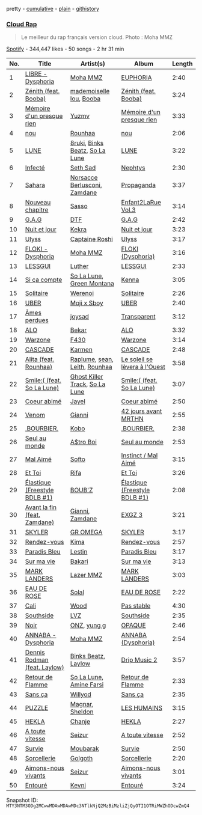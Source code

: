 pretty - [cumulative](/playlists/cumulative/37i9dQZF1DX5jNEiuvPyWr.md) - [plain](/playlists/plain/37i9dQZF1DX5jNEiuvPyWr) - [githistory](https://github.githistory.xyz/mackorone/spotify-playlist-archive/blob/main/playlists/plain/37i9dQZF1DX5jNEiuvPyWr)

### [Cloud Rap](https://open.spotify.com/playlist/37i9dQZF1DX5jNEiuvPyWr)

> Le meilleur du rap français version cloud\. Photo : Moha MMZ

[Spotify](https://open.spotify.com/user/spotify) - 344,447 likes - 50 songs - 2 hr 31 min

| No. | Title | Artist(s) | Album | Length |
|---|---|---|---|---|
| 1 | [LIBRE \- Dysphoria](https://open.spotify.com/track/50gMceCjKprl6DUYnFrWSE) | [Moha MMZ](https://open.spotify.com/artist/13fQpdj4xMKM4gbQUcB00T) | [EUPHORIA](https://open.spotify.com/album/0P0fYHITU1W4DMmLw2XtRu) | 2:40 |
| 2 | [Zénith \(feat\. Booba\)](https://open.spotify.com/track/6z41QMdRgnRTAUdcQ0pxyH) | [mademoiselle lou](https://open.spotify.com/artist/4CJClbpfpLi7UET4Nq1r3N), [Booba](https://open.spotify.com/artist/58wXmynHaAWI5hwlPZP3qL) | [Zénith \(feat\. Booba\)](https://open.spotify.com/album/7LIy7jLgPFiNJoYxnbDf8t) | 3:24 |
| 3 | [Mémoire d'un presque rien](https://open.spotify.com/track/5lQTCLF6eeHJnkS03xzWmB) | [Yuzmv](https://open.spotify.com/artist/1cYA2rnKwpVYe9iVH3Djjm) | [Mémoire d'un presque rien](https://open.spotify.com/album/589cZ1HYzFumBTBeFcK2pj) | 3:33 |
| 4 | [nou](https://open.spotify.com/track/7tOYFGZkgFJXRXvAq8GK4f) | [Rounhaa](https://open.spotify.com/artist/6jFcJYXzABu7Us9iwENUJe) | [nou](https://open.spotify.com/album/60CokyVmIeNhWiiwI8VvIZ) | 2:06 |
| 5 | [LUNE](https://open.spotify.com/track/7zRFGTlOBar8S7kK5vnZm5) | [8ruki](https://open.spotify.com/artist/0ATaMBIaHwtM6LZpQam5r2), [Binks Beatz](https://open.spotify.com/artist/7BO3t7j5tGn3OISCrYgLnJ), [So La Lune](https://open.spotify.com/artist/4ZW7BptOWzjNFLEqRiNCT7) | [LUNE](https://open.spotify.com/album/0UX8fkJ5agBevn1A4Zu1g3) | 3:22 |
| 6 | [Infecté](https://open.spotify.com/track/07mCQ6sRZzT5XoSqnA2fOW) | [Seth Sad](https://open.spotify.com/artist/4yDo1iZ02sOpLsh1oGAAg9) | [Nephtys](https://open.spotify.com/album/2jplcSiO6721Ep6E9usYyq) | 2:30 |
| 7 | [Sahara](https://open.spotify.com/track/44vdd8Qop7Xa6PxdDCKlXT) | [Norsacce Berlusconi](https://open.spotify.com/artist/6SWyMvHN1YLZ95qwbKf26N), [Zamdane](https://open.spotify.com/artist/5CtPAGoxpJ4yLJLx6CSrO8) | [Propaganda](https://open.spotify.com/album/2NNKLT6lCK6i503EqVfkjy) | 3:37 |
| 8 | [Nouveau chapitre](https://open.spotify.com/track/03qW1EfTMxq4f3S2VUh6QV) | [Sasso](https://open.spotify.com/artist/35B6bq5keTR1PYEahq1TAF) | [Enfant2LaRue Vol.3](https://open.spotify.com/album/35rQ31nB2TM6sZLDvfIvtH) | 3:14 |
| 9 | [G.A.G](https://open.spotify.com/track/3ZWw9cswGcI33ckwAje8zC) | [DTF](https://open.spotify.com/artist/37ioGUZGhKk7VjWIocx8kM) | [G.A.G](https://open.spotify.com/album/7pm92hIaWeEYJPm67Xv1mC) | 2:42 |
| 10 | [Nuit et jour](https://open.spotify.com/track/3xAlSc7IFjhBwQq4HSDpor) | [Kekra](https://open.spotify.com/artist/20pbz4TbpkBUr5JwYfGgPS) | [Nuit et jour](https://open.spotify.com/album/2VvNdPoTyrPTR30iBFzFJf) | 3:23 |
| 11 | [Ulyss](https://open.spotify.com/track/6SLrsf0RoSwEWo6jp8fF7P) | [Captaine Roshi](https://open.spotify.com/artist/4bDcCV0zjPsVs2GxtduYry) | [Ulyss](https://open.spotify.com/album/20wAvXHkfRKHNqAx9xQRbz) | 3:17 |
| 12 | [FLOKI \- Dysphoria](https://open.spotify.com/track/3vnQXpeuOqmRmYGqX7coFy) | [Moha MMZ](https://open.spotify.com/artist/13fQpdj4xMKM4gbQUcB00T) | [FLOKI \(Dysphoria\)](https://open.spotify.com/album/0vy4bHNPlmpab87j9X5v2C) | 3:16 |
| 13 | [LESSGUI](https://open.spotify.com/track/7tcsRVgsBvGGL8h9BHN1uA) | [Luther](https://open.spotify.com/artist/712cOCN3mpraX2UOgUvdHW) | [LESSGUI](https://open.spotify.com/album/0sW9FAedveHh5b62T0eIoU) | 2:33 |
| 14 | [Si ça compte](https://open.spotify.com/track/2KGyvpsnb8PXovZx4ecfUF) | [So La Lune](https://open.spotify.com/artist/4ZW7BptOWzjNFLEqRiNCT7), [Green Montana](https://open.spotify.com/artist/0zhMujl1yB8pkB023Qm4Y2) | [Kenna](https://open.spotify.com/album/76pipx8axggIWa1sXWV7K4) | 3:05 |
| 15 | [Solitaire](https://open.spotify.com/track/4yYpZTbJPa6Uoct89yXdKf) | [Werenoi](https://open.spotify.com/artist/3YBJLs7RqR0aPGBgU27nDh) | [Solitaire](https://open.spotify.com/album/1w91fuTe3zAPvcSyGlZdvE) | 2:26 |
| 16 | [UBER](https://open.spotify.com/track/08QiWwcnUHZXsyIk0BXlcD) | [Moji x Sboy](https://open.spotify.com/artist/4J3vhZNPel1Tyj2GHsXi6i) | [UBER](https://open.spotify.com/album/3jXGdIm7ZG30nb7fNxeQ3J) | 2:40 |
| 17 | [Âmes perdues](https://open.spotify.com/track/7zUgId6sQBSyaaBXbbiIf3) | [joysad](https://open.spotify.com/artist/6CZr9MXuLgVw8tcZxrf29Z) | [Transparent](https://open.spotify.com/album/4C8YgxhvIVBVPN5RvUG3hm) | 3:12 |
| 18 | [ALO](https://open.spotify.com/track/2gVEgY3FxEL8R4frXffu6E) | [Bekar](https://open.spotify.com/artist/6wjkiUBMMYSIx5UBTp7eKC) | [ALO](https://open.spotify.com/album/3RVYGYZWzZsz2grcl5CWqw) | 3:32 |
| 19 | [Warzone](https://open.spotify.com/track/3vAh3mE2xDccKEArGslrZ1) | [F430](https://open.spotify.com/artist/11ajgggOI6hGjR8CF53mhG) | [Warzone](https://open.spotify.com/album/3dcDVMzfWhzA8JwE2HIZD7) | 3:14 |
| 20 | [CASCADE](https://open.spotify.com/track/2OBxlYIG1JCFQuCKdn2177) | [Karmen](https://open.spotify.com/artist/1EIQvc0qBhTAnZAcf5REtq) | [CASCADE](https://open.spotify.com/album/3Coi3CC35a80Y5WXwlHMo2) | 2:48 |
| 21 | [Alita \(feat\. Rounhaa\)](https://open.spotify.com/track/2QpRNqd5FP0XQqRCYl2wno) | [Raplume](https://open.spotify.com/artist/2ci4Or1nFI30YCiRS2YXV8), [sean](https://open.spotify.com/artist/7CxSejERLJhkuYRU6D1d8C), [Leith](https://open.spotify.com/artist/0DQx7HJhLzjbSQNsNhrpLT), [Rounhaa](https://open.spotify.com/artist/6jFcJYXzABu7Us9iwENUJe) | [Le soleil se lèvera à l'Ouest](https://open.spotify.com/album/59tsNmPW5twlP1slvr7Lz9) | 3:58 |
| 22 | [Smile:\( \(feat\. So La Lune\)](https://open.spotify.com/track/1TBRrjtmgVxKTOJIjYiMrf) | [Ghost Killer Track](https://open.spotify.com/artist/37S0GFsBW73uqxGXNFeADJ), [So La Lune](https://open.spotify.com/artist/4ZW7BptOWzjNFLEqRiNCT7) | [Smile:\( \(feat\. So La Lune\)](https://open.spotify.com/album/4fSVefoyfmjASBGew0QzjL) | 3:07 |
| 23 | [Coeur abimé](https://open.spotify.com/track/6x40VT2kRXPiM8AiNt3txn) | [Jayel](https://open.spotify.com/artist/5kKxz4PDHgrpIt8LX3PPiF) | [Coeur abimé](https://open.spotify.com/album/50T8VXZfysf3dcpijH9sPK) | 2:50 |
| 24 | [Venom](https://open.spotify.com/track/4ko3pKC9xAtGh2pSRLn5ct) | [Gianni](https://open.spotify.com/artist/5W9ShLREoRMuXqSSYMeHqk) | [42 jours avant MRTHN](https://open.spotify.com/album/4eP8OFxMTEQJYJHiWbd9Lv) | 2:55 |
| 25 | [.BOURBIER.](https://open.spotify.com/track/3D9nVQV2jg6hkXqCzVgtWT) | [Kobo](https://open.spotify.com/artist/5O5o8ORa6JnUInvOUmmvft) | [.BOURBIER.](https://open.spotify.com/album/1nOcwKfTHvZ3rbj3MsjHpr) | 2:38 |
| 26 | [Seul au monde](https://open.spotify.com/track/4luvWLKyAZbCMqltYuD9Dc) | [A$tro Boi](https://open.spotify.com/artist/3z3ZlPSstN29UKnGUTbgVJ) | [Seul au monde](https://open.spotify.com/album/1xyOjLlsdrQkcRg3dDpDig) | 2:53 |
| 27 | [Mal Aimé](https://open.spotify.com/track/7JKWCyRBCL6NhHI8QjzDS5) | [Softo](https://open.spotify.com/artist/58WoaFxsPISuJ0iCyfizNp) | [Instinct / Mal Aimé](https://open.spotify.com/album/3i8Ck2pUhDAJhin9vfvzoK) | 3:15 |
| 28 | [Et Toi](https://open.spotify.com/track/1dKMbHYfQld5oGdGsKX3nP) | [Rifa](https://open.spotify.com/artist/7syrxKncMH592h3hwq0elv) | [Et Toi](https://open.spotify.com/album/1fYdxA0MikkymfSFfgkFpt) | 3:26 |
| 29 | [Élastique \(Freestyle BDLB \#1\)](https://open.spotify.com/track/5Qcl3FNCGGClPX9wz7pE7D) | [BOUB'Z](https://open.spotify.com/artist/1QMdau3cUloTZtR7JXpBLH) | [Élastique \(Freestyle BDLB \#1\)](https://open.spotify.com/album/3mIen5WzBCIijfMqMgoxnX) | 2:08 |
| 30 | [Avant la fin \(feat\. Zamdane\)](https://open.spotify.com/track/19OckgD8qk3bmeT4xoJ3js) | [Gianni](https://open.spotify.com/artist/5W9ShLREoRMuXqSSYMeHqk), [Zamdane](https://open.spotify.com/artist/5CtPAGoxpJ4yLJLx6CSrO8) | [EXGZ 3](https://open.spotify.com/album/30B5XqJZhEp7nJutaeqqU3) | 3:21 |
| 31 | [SKYLER](https://open.spotify.com/track/7eDBP5VI6Ouv7J39dHQo8V) | [GR OMEGA](https://open.spotify.com/artist/2OycTEXMkHcR33DNZ3BpVJ) | [SKYLER](https://open.spotify.com/album/2TDnaEceIVGmQ0pVCQUo2u) | 3:17 |
| 32 | [Rendez\-vous](https://open.spotify.com/track/33piDi5whXV52HXML5th6A) | [Kima](https://open.spotify.com/artist/0hp836fJ9Dleva1XuehHiS) | [Rendez\-vous](https://open.spotify.com/album/5mff2GrlOKdnWsGyaPsokb) | 2:57 |
| 33 | [Paradis Bleu](https://open.spotify.com/track/6d2q14a2wY6HUeLApYLdoo) | [Lestin](https://open.spotify.com/artist/3dARbB5oGnzJMklK69pwxh) | [Paradis Bleu](https://open.spotify.com/album/2KDfg8dRxwo3Y6506NqCtZ) | 3:17 |
| 34 | [Sur ma vie](https://open.spotify.com/track/6VJu3MOUWNlJhLp2QvvShl) | [Bakari](https://open.spotify.com/artist/6ENue1D9ypy32vI8BWQx33) | [Sur ma vie](https://open.spotify.com/album/37NDtMlLsm4h2hqhDbzg0m) | 3:13 |
| 35 | [MARK LANDERS](https://open.spotify.com/track/0Ob5R4MJD5L4AfCke7cJVE) | [Lazer MMZ](https://open.spotify.com/artist/5Ae1qozZeLofVqeQjJswoD) | [MARK LANDERS](https://open.spotify.com/album/5LQIFAhrEQseK0St28dQ9z) | 3:03 |
| 36 | [EAU DE ROSE](https://open.spotify.com/track/1Ko8VSowhXSS6jUMvckDB3) | [Solal](https://open.spotify.com/artist/40hwssvpT91rZpFofKyKLz) | [EAU DE ROSE](https://open.spotify.com/album/6KLapdI76CDnRYUwpwwwrY) | 2:22 |
| 37 | [Cali](https://open.spotify.com/track/3kGMQAKHYYRTKBHnTKC63C) | [Wood](https://open.spotify.com/artist/0kf6QUZVdM4imfVvEmSnm9) | [Pas stable](https://open.spotify.com/album/7oTnxM3xUaU4J3C9LiRAnA) | 4:30 |
| 38 | [Southside](https://open.spotify.com/track/3u7O99o8DB5D3r1AL37v0g) | [LVZ](https://open.spotify.com/artist/7B8kPWR00p96IXVH6u4zrf) | [Southside](https://open.spotify.com/album/18A1iN7kZJ2HbaXANnonUH) | 2:35 |
| 39 | [Noir](https://open.spotify.com/track/6xMcRSrzPJJMpH5oYDHiJk) | [ONZ](https://open.spotify.com/artist/2cHLzuB7J9TfkwTMFmTe5E), [yung g](https://open.spotify.com/artist/4Uyc1gUVun2PXGfzLGghh7) | [OPAQUE](https://open.spotify.com/album/4Nkl8GoDDewl9lcvuyVqdk) | 2:46 |
| 40 | [ANNABA \- Dysphoria](https://open.spotify.com/track/53QvbD37VhzV9huvVZ6eYL) | [Moha MMZ](https://open.spotify.com/artist/13fQpdj4xMKM4gbQUcB00T) | [ANNABA \(Dysphoria\)](https://open.spotify.com/album/7eiuFe1rIiIzcjvOUIKfzo) | 2:54 |
| 41 | [Dennis Rodman \(feat\. Laylow\)](https://open.spotify.com/track/4Sg6iFX0yKvTO1aGKB8sWL) | [Binks Beatz](https://open.spotify.com/artist/7BO3t7j5tGn3OISCrYgLnJ), [Laylow](https://open.spotify.com/artist/0LnhY2fzptb0QEs5Q5gM7S) | [Drip Music 2](https://open.spotify.com/album/5eYz4YuKj5vLWzXdOqxL3d) | 3:57 |
| 42 | [Retour de Flamme](https://open.spotify.com/track/5gogoQNUaMh4RWJLTR8TMb) | [So La Lune](https://open.spotify.com/artist/4ZW7BptOWzjNFLEqRiNCT7), [Amine Farsi](https://open.spotify.com/artist/1jsITtntorE3UE5JMAZ2j6) | [Retour de Flamme](https://open.spotify.com/album/0YwQEe8jHJQOFTCHKiwdEV) | 2:33 |
| 43 | [Sans ça](https://open.spotify.com/track/1VZr0fGotyAn61HlsUpk4R) | [Willyod](https://open.spotify.com/artist/58JTHHzGDeGIXUjUtbRvyO) | [Sans ça](https://open.spotify.com/album/7GpYNcQFtVQQfQ7wGyO3SF) | 2:35 |
| 44 | [PUZZLE](https://open.spotify.com/track/0yEnRdHmfVURCjohBb7WT3) | [Magnar](https://open.spotify.com/artist/7I5n9ZSyE7tLoQusKJwyja), [Sheldon](https://open.spotify.com/artist/6162ZDzd0LT28Lxdj52jjK) | [LES HUMAINS](https://open.spotify.com/album/5bjoZWJkq94BDzg2ehm6SD) | 3:15 |
| 45 | [HEKLA](https://open.spotify.com/track/0Tr0TQ1Jca4eEXMwON5XMt) | [Chanje](https://open.spotify.com/artist/5BZQ1LKKtw3uu6NIJdlU4Y) | [HEKLA](https://open.spotify.com/album/5yeEwZ9b8zPXWrFoA3jw6R) | 2:27 |
| 46 | [A toute vitesse](https://open.spotify.com/track/4phmBSG3bn6OC5Cs6QunPl) | [Seizur](https://open.spotify.com/artist/0T78Z9fFMf6PfPYMybM0ZF) | [A toute vitesse](https://open.spotify.com/album/1tFG0ErIbNpLaT9OeufOI4) | 2:52 |
| 47 | [Survie](https://open.spotify.com/track/19uvmgboe6YrLBsIENp0bf) | [Moubarak](https://open.spotify.com/artist/5E62kscxqQ6HRcRRsxm1n1) | [Survie](https://open.spotify.com/album/2wkz1N1u5P9c8EvHv8tzDC) | 2:50 |
| 48 | [Sorcellerie](https://open.spotify.com/track/0tE3YgjdLTsyHXqVDMQRup) | [Golgoth](https://open.spotify.com/artist/6YPGhj88VOEmQ6e9qTotvA) | [Sorcellerie](https://open.spotify.com/album/3Bu0F3D4cRVX54BSPpni0k) | 2:20 |
| 49 | [Aimons\-nous vivants](https://open.spotify.com/track/6tkYlbsNN6crQj12xjSHdH) | [Seizur](https://open.spotify.com/artist/0T78Z9fFMf6PfPYMybM0ZF) | [Aimons\-nous vivants](https://open.spotify.com/album/4BRpzc1UlPvVUwT5OSGBLL) | 3:01 |
| 50 | [Entouré](https://open.spotify.com/track/0QCYP1iOuCR01mwtWkmZSd) | [Kevni](https://open.spotify.com/artist/02WdyNlw433XSxlOPC7FhA) | [Entouré](https://open.spotify.com/album/3yDoo7wmxIX6MRwKSMY2bL) | 3:24 |

Snapshot ID: `MTY3NTM3ODg2MCwwMDAwMDAwMDc3NTlkNjQ2MzBiMzliZjQyOTI1OTRiMWZhODcwZmQ4`
